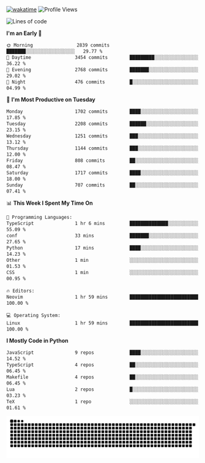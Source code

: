 [![wakatime](https://wakatime.com/badge/user/b920b284-3cde-4cd4-b72e-f7f22d050b16.svg)](https://wakatime.com/@b920b284-3cde-4cd4-b72e-f7f22d050b16)
![Profile Views](http://img.shields.io/badge/Profile%20Views-4586-blue)
<!--START_SECTION:waka-->
![Lines of code](https://img.shields.io/badge/From%20Hello%20World%20I%27ve%20Written-7.3%20million%20lines%20of%20code-blue)

**I'm an Early 🐤** 

```text
🌞 Morning                2839 commits        ███████░░░░░░░░░░░░░░░░░░   29.77 % 
🌆 Daytime                3454 commits        █████████░░░░░░░░░░░░░░░░   36.22 % 
🌃 Evening                2768 commits        ███████░░░░░░░░░░░░░░░░░░   29.02 % 
🌙 Night                  476 commits         █░░░░░░░░░░░░░░░░░░░░░░░░   04.99 % 
```
📅 **I'm Most Productive on Tuesday** 

```text
Monday                   1702 commits        ████░░░░░░░░░░░░░░░░░░░░░   17.85 % 
Tuesday                  2208 commits        ██████░░░░░░░░░░░░░░░░░░░   23.15 % 
Wednesday                1251 commits        ███░░░░░░░░░░░░░░░░░░░░░░   13.12 % 
Thursday                 1144 commits        ███░░░░░░░░░░░░░░░░░░░░░░   12.00 % 
Friday                   808 commits         ██░░░░░░░░░░░░░░░░░░░░░░░   08.47 % 
Saturday                 1717 commits        ████░░░░░░░░░░░░░░░░░░░░░   18.00 % 
Sunday                   707 commits         ██░░░░░░░░░░░░░░░░░░░░░░░   07.41 % 
```


📊 **This Week I Spent My Time On** 

```text
💬 Programming Languages: 
TypeScript               1 hr 6 mins         ██████████████░░░░░░░░░░░   55.09 % 
conf                     33 mins             ███████░░░░░░░░░░░░░░░░░░   27.65 % 
Python                   17 mins             ████░░░░░░░░░░░░░░░░░░░░░   14.23 % 
Other                    1 min               ░░░░░░░░░░░░░░░░░░░░░░░░░   01.53 % 
CSS                      1 min               ░░░░░░░░░░░░░░░░░░░░░░░░░   00.95 % 

🔥 Editors: 
Neovim                   1 hr 59 mins        █████████████████████████   100.00 % 

💻 Operating System: 
Linux                    1 hr 59 mins        █████████████████████████   100.00 % 
```

**I Mostly Code in Python** 

```text
JavaScript               9 repos             ████░░░░░░░░░░░░░░░░░░░░░   14.52 % 
TypeScript               4 repos             ██░░░░░░░░░░░░░░░░░░░░░░░   06.45 % 
Makefile                 4 repos             ██░░░░░░░░░░░░░░░░░░░░░░░   06.45 % 
Lua                      2 repos             █░░░░░░░░░░░░░░░░░░░░░░░░   03.23 % 
TeX                      1 repo              ░░░░░░░░░░░░░░░░░░░░░░░░░   01.61 % 
```




<!--END_SECTION:waka-->
![Snake animation](https://raw.githubusercontent.com/timmypidashev/timmypidashev/main/commits.svg)
